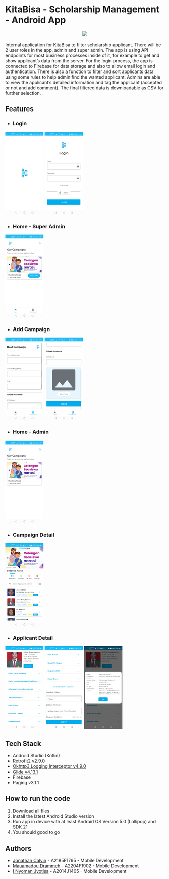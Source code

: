 # KitaBisa - Scholarship Management - Android App

<p align="center" width="100%"><img width="30%" src="https://1.bp.blogspot.com/-dGCc_RY_Bng/X6kFhRKHjVI/AAAAAAAADYI/4KXeizrYUL0Td7Ae3NchJK8Gova_OR-0QCLcBGAsYHQ/s1600/Logo%2BKitabisa.png"></p>
Internal application for KitaBisa to filter scholarship applicant. There will be 2 user roles in the app, admin and super admin. The app is using API endpoints for most business processes inside of it, for example to get and show applicant’s data from the server. For the login process, the app is connected to Firebase for data storage and also to allow email login and authentication. There is also a function to filter and sort applicants data using some rules to help admin find the wanted applicant. Admins are able to view the applicant’s detailed information and tag the applicant (accepted or not and add comment). The final filtered data is downloadable as CSV for further selection.

## Features

- ### Login
<img src="https://raw.githubusercontent.com/CompanyCapstoneKitabisa/.github/main/ui/1.jpg" width="24%"></img>
<img src="https://raw.githubusercontent.com/CompanyCapstoneKitabisa/.github/main/ui/2.jpg" width="24%"></img>
- ### Home - Super Admin
<img src="https://raw.githubusercontent.com/CompanyCapstoneKitabisa/.github/main/ui/3.jpg" width="24%"></img>
- ### Add Campaign
<img src="https://raw.githubusercontent.com/CompanyCapstoneKitabisa/.github/main/ui/4.jpg" width="24%"></img>
<img src="https://raw.githubusercontent.com/CompanyCapstoneKitabisa/.github/main/ui/5.jpg" width="24%"></img>
- ### Home - Admin
<img src="https://raw.githubusercontent.com/CompanyCapstoneKitabisa/.github/main/ui/6.jpg" width="24%"></img>
- ### Campaign Detail
<img src="https://raw.githubusercontent.com/CompanyCapstoneKitabisa/.github/main/ui/7.jpg" width="24%"></img>
- ### Applicant Detail
<img src="https://raw.githubusercontent.com/CompanyCapstoneKitabisa/.github/main/ui/8.jpg" width="24%"></img>
<img src="https://raw.githubusercontent.com/CompanyCapstoneKitabisa/.github/main/ui/9.jpg" width="24%"></img>
<img src="https://raw.githubusercontent.com/CompanyCapstoneKitabisa/.github/main/ui/10.jpg" width="24%"></img>

## Tech Stack

- Android Studio (Kotlin)
- [Retrofit2 v2.9.0](https://github.com/square/retrofit)
- [Okhttp3 Logging Interceptor v4.9.0](https://github.com/square/okhttp)
- [Glide v4.13.1](https://github.com/bumptech/glide)
- Firebase
- Paging v3.1.1

## How to run the code
1. Download all files
2. Install the latest Android Studio version
3. Run app in device with at least Android OS Version 5.0 (Lollipop) and SDK 21
4. You should good to go

## Authors

- [Jonathan Calvin](https://www.linkedin.com) - A2185F1795 - Mobile Development
- [Mauamadou Drammeh](https://www.linkedin.com) - A2204F1902 - Mobile Development
- [I Nyoman Jyotisa](https://www.linkedin.com/in/nyomanjyotisa/) - A2014J1405 - Mobile Development
